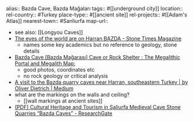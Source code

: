 alias:: Bazda Cave, Bazda Mağaları
tags:: #[[underground city]]
location::
rel-country:: #Turkey
place-type:: #[[ancient site]]
rel-projects:: #[[Adam's Atlas]]
nearest-town:: #Sanliurfa
map-url::

- see also: [[Longyou Caves]]
- [The eyes of the world are on Harran BAZDA - Stone Times Magazine](https://www.stonetimes.com.tr/en/general/53/the-world-gathers-in-harran-bazda-the-visitors-will-witness-the-history-of-underground-natural-stone-enterprise)
	- names some key academics but no reference to geology, stone details
- [Bazda Cave [Bazda Mağarası] Cave or Rock Shelter : The Megalithic Portal and Megalith Map:](https://www.megalithic.co.uk/article.php?sid=32400)
	- good photos, coordinates etc
	- no rock geology or critical analysis
- [A visit to the Bazda quarry caves near Harran, southeastern Turkey | by Oliver Dietrich | Medium](https://odietrich.medium.com/a-visit-to-the-bazda-quarry-caves-near-harran-southeastern-turkey-b8370a8ddaf8)
- what are the markings on the walls and ceiling?
	- [[wall markings at ancient sites]]
- [(PDF) Cultural Heritage and Tourism in Şaliurfa Medieval Cave Stone Quarries “Bazda Caves” - ResearchGate](https://www.researchgate.net/publication/362850538_Cultural_Heritage_and_Tourism_in_Saliurfa_Medieval_Cave_Stone_Quarries_Bazda_Caves)
